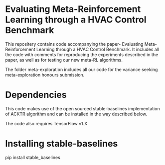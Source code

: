 # Evaluating Meta-Reinforcement Learning through a HVAC Control Benchmark

This repositery contains code accompanying the paper- Evaluating Meta-Reinforcement Learning through a HVAC Control Benchmark. It includes all the code with comments for reproducing the experiments described in the paper, as well as for testing our new meta-RL algorithms.

The folder meta-exploration includes all our code for the variance seeking meta-exploration honours submission.

# Dependencies
This code makes use of the open sourced stable-baselines implementation of ACKTR algorithm and can be installed in the way described below.

The code also requires TensorFlow v1.X 

# Installing stable-baselines
pip install stable_baselines
